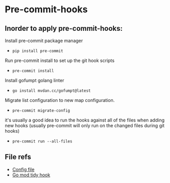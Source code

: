 # Pre-commit-hooks
## Inorder to apply pre-commit-hooks:

Install pre-commit package manager

- ```pip install pre-commit ```

Run pre-commit install to set up the git hook scripts

- ```pre-commit install```

Install gofumpt golang linter

- ```go install mvdan.cc/gofumpt@latest ```

Migrate list configuration to new map configuration.

- ```pre-commit migrate-config```

it's usually a good idea to run the hooks against all of the files when adding new hooks (usually pre-commit will only run on the changed files during git hooks)

- ```pre-commit run --all-files```

## File refs
- [Config file](.pre-commit-config.yaml)
- [Go mod tidy hook](git-hooks/go-mod-tidy)